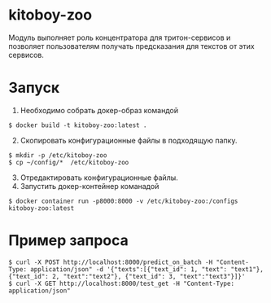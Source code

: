 # kitoboy-zoo

Модуль выполняет роль концентратора для тритон-сервисов и позволяет пользователям получать предсказания для текстов от этих сервисов.

# Запуск

1. Необходимо собрать докер-образ командой
```
$ docker build -t kitoboy-zoo:latest .
```

2. Скопировать конфигурационные файлы в подходящую папку.
```
$ mkdir -p /etc/kitoboy-zoo
$ cp ~/config/*  /etc/kitoboy-zoo
```
3. Отредактировать конфигурационные файлы.
4. Запустить докер-контейнер команадой
```
$ docker container run -p8000:8000 -v /etc/kitoboy-zoo:/configs kitoboy-zoo:latest
```

# Пример запроса

```
$ curl -X POST http://localhost:8000/predict_on_batch -H "Content-Type: application/json" -d '{"texts":[{"text_id": 1, "text": "text1"}, {"text_id": 2, "text":"text2"}, {"text_id": 3, "text":"text3"}]}'
$ curl -X GET http://localhost:8000/test_get -H "Content-Type: application/json"
```
